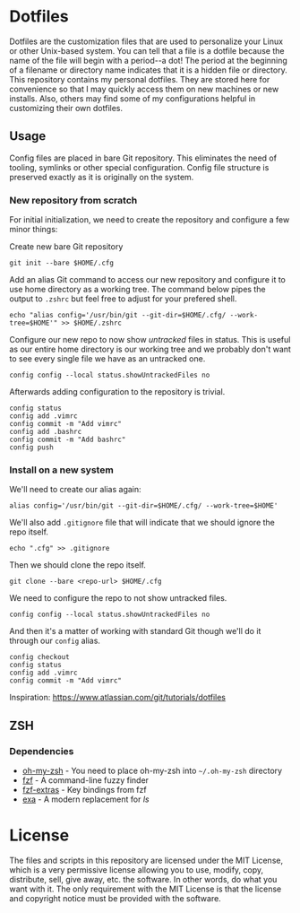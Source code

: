 # Dotfiles

Dotfiles are the customization files that are used to personalize your Linux or other Unix-based system. You can tell that a file is a dotfile because the name of the file will begin with a period--a dot! The period at the beginning of a filename or directory name indicates that it is a hidden file or directory. This repository contains my personal dotfiles. They are stored here for convenience so that I may quickly access them on new machines or new installs. Also, others may find some of my configurations helpful in customizing their own dotfiles.

## Usage

Config files are placed in bare Git repository. This eliminates the need of tooling, symlinks or other special configuration. Config file structure is preserved exactly as it is originally on the system.

### New repository from scratch

For initial initialization, we need to create the repository and configure a few minor things:

Create new bare Git repository
```shell
git init --bare $HOME/.cfg
```

Add an alias Git command to access our new repository and configure it to use home directory as a working tree. The command below pipes the output to `.zshrc` but feel free to adjust for your prefered shell.
```shell
echo "alias config='/usr/bin/git --git-dir=$HOME/.cfg/ --work-tree=$HOME'" >> $HOME/.zshrc
```

Configure our new repo to now show *untracked* files in status. This is useful as our entire home directory is our working tree and we probably don't want to see every single file we have as an untracked one.
```shell
config config --local status.showUntrackedFiles no
```

Afterwards adding configuration to the repository is trivial.
```shell
config status
config add .vimrc
config commit -m "Add vimrc"
config add .bashrc
config commit -m "Add bashrc"
config push
```
### Install on a new system

We'll need to create our alias again:
```shell
alias config='/usr/bin/git --git-dir=$HOME/.cfg/ --work-tree=$HOME'
```

We'll also add `.gitignore` file that will indicate that we should ignore the repo itself.
```shell
echo ".cfg" >> .gitignore
```

Then we should clone the repo itself.
```shell
git clone --bare <repo-url> $HOME/.cfg
```

We need to configure the repo to not show untracked files.
```shell
config config --local status.showUntrackedFiles no
```

And then it's a matter of working with standard Git though we'll do it through our `config` alias.
```shell
config checkout
config status
config add .vimrc
config commit -m "Add vimrc"
```

Inspiration: https://www.atlassian.com/git/tutorials/dotfiles

## ZSH

### Dependencies

* [oh-my-zsh](https://ohmyz.sh/) - You need to place oh-my-zsh into `~/.oh-my-zsh` directory
* [fzf](https://github.com/junegunn/fzf) - A command-line fuzzy finder 
* [fzf-extras](https://github.com/atweiden/fzf-extras) - Key bindings from fzf
* [exa](https://the.exa.website/) - A modern replacement for *ls*

# License

The files and scripts in this repository are licensed under the MIT License, which is a very permissive license allowing you to use, modify, copy, distribute, sell, give away, etc. the software.  In other words, do what you want with it.  The  only requirement with the MIT License is that the license and copyright notice must be provided with the software.

